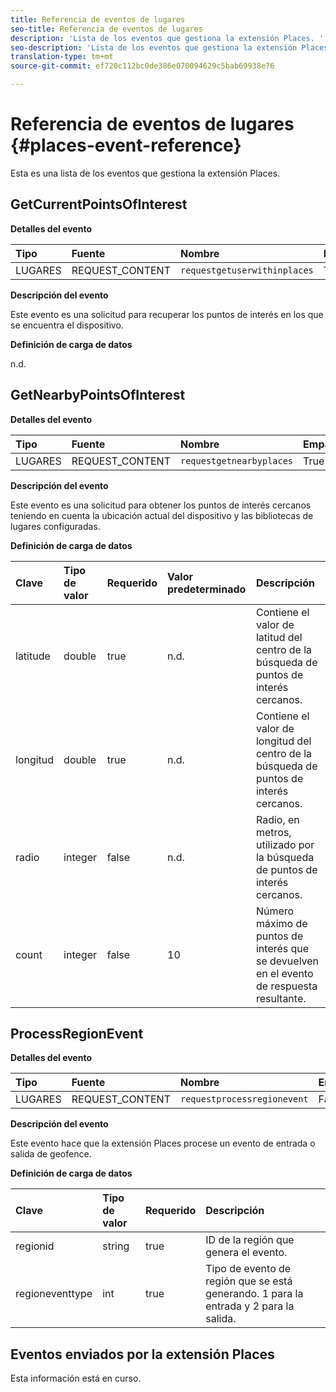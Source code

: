 ```yaml
---
title: Referencia de eventos de lugares
seo-title: Referencia de eventos de lugares
description: 'Lista de los eventos que gestiona la extensión Places. '
seo-description: 'Lista de los eventos que gestiona la extensión Places.  '
translation-type: tm+mt
source-git-commit: ef720c112bc0de386e070094629c5bab69938e76

---
```



# Referencia de eventos de lugares {#places-event-reference}

Esta es una lista de los eventos que gestiona la extensión Places.

## GetCurrentPointsOfInterest

**Detalles del evento**

| Tipo | Fuente | Nombre | Emparejados |
| :--- | :--- | :--- | :--- |
| LUGARES | REQUEST_CONTENT | `requestgetuserwithinplaces` | True |

**Descripción del evento**

Este evento es una solicitud para recuperar los puntos de interés en los que se encuentra el dispositivo.

**Definición de carga de datos**

n.d.

## GetNearbyPointsOfInterest

**Detalles del evento**

| Tipo | Fuente | Nombre | Emparejados |
| :--- | :--- | :--- | :--- |
| LUGARES | REQUEST_CONTENT | `requestgetnearbyplaces` | True |

**Descripción del evento**

Este evento es una solicitud para obtener los puntos de interés cercanos teniendo en cuenta la ubicación actual del dispositivo y las bibliotecas de lugares configuradas.

**Definición de carga de datos**

| Clave | Tipo de valor | Requerido | Valor predeterminado | Descripción |
| :--- | :--- | :--- | :--- | :--- |
| latitude | double | true | n.d. | Contiene el valor de latitud del centro de la búsqueda de puntos de interés cercanos. |
| longitud | double | true | n.d. | Contiene el valor de longitud del centro de la búsqueda de puntos de interés cercanos. |
| radio | integer | false | n.d. | Radio, en metros, utilizado por la búsqueda de puntos de interés cercanos. |
| count | integer | false | 10 | Número máximo de puntos de interés que se devuelven en el evento de respuesta resultante. |

## ProcessRegionEvent

**Detalles del evento**

| Tipo | Fuente | Nombre | Emparejados |
| :--- | :--- | :--- | :--- |
| LUGARES | REQUEST_CONTENT | `requestprocessregionevent` | False |

**Descripción del evento**

Este evento hace que la extensión Places procese un evento de entrada o salida de geofence.

**Definición de carga de datos**

| Clave | Tipo de valor | Requerido | Descripción |
| :--- | :--- | :--- | :--- |
| regionid | string | true | ID de la región que genera el evento. |
| regioneventtype | int | true | Tipo de evento de región que se está generando. 1 para la entrada y 2 para la salida. |

## Eventos enviados por la extensión Places

Esta información está en curso.

